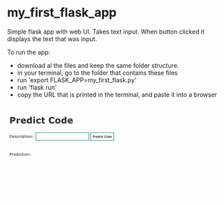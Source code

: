 # my_first_flask_app
Simple flask app with web UI. Takes text input. When button clicked it displays the text that was input.

To run the app:

- download al the files and keep the same folder structure.
- in your terminal, go to the folder that contains these files
- run 'export FLASK_APP=my_first_flask.py'
- run 'flask run'
- copy the URL that is printed in the terminal, and paste it into a browser

![Screen Recording GIF of Flask App](first_flask_app_gif.gif)
